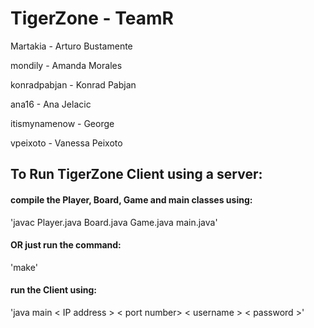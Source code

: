 # TigerZone - TeamR
  Martakia - Arturo Bustamente
  
  mondily - Amanda Morales
  
  konradpabjan - Konrad Pabjan
  
  ana16 - Ana Jelacic
  
  itismynamenow - George
  
  vpeixoto - Vanessa Peixoto
  

## To Run TigerZone Client using a server:

#### compile the Player, Board, Game and main classes using:

  'javac Player.java Board.java Game.java main.java'

#### OR just run the command:

  'make'
 
#### run the Client using:

  'java main < IP address > < port number> < username > < password >'
